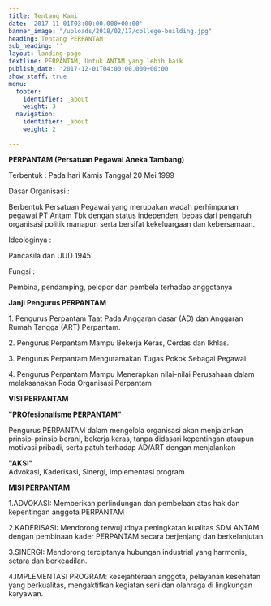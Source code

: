 ```yaml
---
title: Tentang Kami
date: '2017-11-01T03:00:00.000+00:00'
banner_image: "/uploads/2018/02/17/college-building.jpg"
heading: Tentang PERPANTAM
sub_heading: ''
layout: landing-page
textline: PERPANTAM, Untuk ANTAM yang lebih baik
publish_date: '2017-12-01T04:00:00.000+00:00'
show_staff: true
menu:
  footer:
    identifier: _about
    weight: 3
  navigation:
    identifier: _about
    weight: 2

---
```

**PERPANTAM (Persatuan Pegawai Aneka Tambang)**

Terbentuk : Pada hari Kamis Tanggal 20 Mei 1999

Dasar Organisasi :

Berbentuk Persatuan Pegawai yang merupakan wadah perhimpunan pegawai PT Antam Tbk dengan status independen, bebas dari pengaruh organisasi politik manapun serta bersifat kekeluargaan dan kebersamaan.

Ideologinya :

Pancasila dan UUD 1945

Fungsi :

Pembina, pendamping, pelopor dan pembela terhadap anggotanya

**Janji Pengurus PERPANTAM**

1\. Pengurus Perpantam Taat Pada Anggaran dasar (AD) dan Anggaran Rumah Tangga (ART) Perpantam.

2\. Pengurus Perpantam Mampu Bekerja Keras, Cerdas dan Ikhlas.

3\. Pengurus Perpantam Mengutamakan Tugas Pokok Sebagai Pegawai.

4\. Pengurus Perpantam Mampu Menerapkan nilai-nilai Perusahaan dalam melaksanakan Roda Organisasi Perpantam

**VISI PERPANTAM**

**"PROfesionalisme PERPANTAM"**

Pengurus PERPANTAM dalam mengelola organisasi akan menjalankan prinsip-prinsip berani, bekerja keras, tanpa didasari kepentingan ataupun motivasi pribadi, serta patuh terhadap AD/ART dengan menjalankan

**"AKSI"**  
Advokasi, Kaderisasi, Sinergi, Implementasi program

**MISI PERPANTAM**

1\.ADVOKASI: Memberikan perlindungan dan pembelaan atas hak dan kepentingan anggota PERPANTAM

2\.KADERISASI: Mendorong terwujudnya peningkatan kualitas SDM ANTAM dengan pembinaan kader PERPANTAM secara berjenjang dan berkelanjutan

3\.SINERGI: Mendorong terciptanya hubungan industrial yang harmonis, setara dan berkeadilan.

4\.IMPLEMENTASI PROGRAM: kesejahteraan anggota, pelayanan kesehatan yang berkualitas, mengaktifkan kegiatan seni dan olahraga di lingkungan karyawan.
